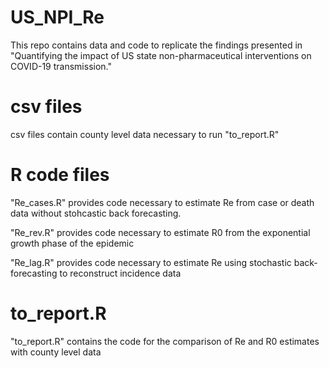 # US_NPI_Re

This repo contains data and code to replicate the findings presented in "Quantifying the impact of US state non-pharmaceutical interventions on COVID-19 transmission."

# csv files

csv files contain county level data necessary to run "to_report.R"

# R code files 

"Re_cases.R" provides code necessary to estimate Re from case or death data without stohcastic back forecasting.

"Re_rev.R" provides code necessary to estimate R0 from the exponential growth phase of the epidemic

"Re_lag.R" provides code necessary to estimate Re using stochastic back-forecasting to reconstruct incidence data

# to_report.R

"to_report.R" contains the code for the comparison of Re and R0 estimates with county level data
